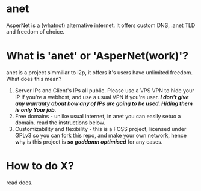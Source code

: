 # anet
AsperNet is a (whatnot) alternative internet. It offers custom DNS, .anet TLD and freedom of choice.

# What is 'anet' or 'AsperNet(work)'?
anet is a project simmiliar to i2p, it offers it's users have unlimited freedom. What does this mean? 

1. Server IPs and Client's IPs all public. Please use a VPS VPN to hide your IP if you're a webhost, and use a usual VPN if you're user. ***I don't give any warranty about how any of IPs are going to be used. Hiding them is only Your job.***
2. Free domains - unlike usual internet, in anet you can easily setuo a domain. read the instructions below.
3. Customizability and flexibility - this is a FOSS project, licensed under GPLv3 so you can fork this repo, and make your own network, hence why is this project is ***so goddamn optimised*** for any cases.

# How to do X?
read docs.
